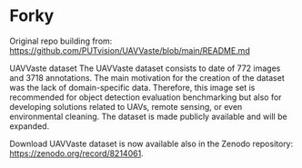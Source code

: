 # Forky

Original repo building from: https://github.com/PUTvision/UAVVaste/blob/main/README.md

UAVVaste dataset
The UAVVaste dataset consists to date of 772 images and 3718 annotations. The main motivation for the creation of the dataset was the lack of domain-specific data. Therefore, this image set is recommended for object detection evaluation benchmarking but also for developing solutions related to UAVs, remote sensing, or even environmental cleaning. The dataset is made publicly available and will be expanded.

Download
UAVVaste dataset is now available also in the Zenodo repository: https://zenodo.org/record/8214061.
